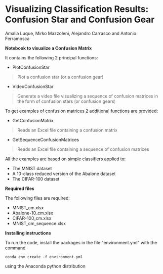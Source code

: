 # Visualizing Classification Results: Confusion Star and Confusion Gear
Amalia Luque, Mirko Mazzoleni, Alejandro Carrasco and Antonio Ferramosca


**Notebook to visualize a Confusion Matrix**

It contains the following 2 principal functions:
*   PlotConfusionStar
> Plot a confusion star (or a confusion gear)
*   VideoConfusionStar
> Generate a video file visualizing a sequence of confusion matrices in the form of confusion stars (or confusion gears)

To get examples of confusion matrices 2 additional functions are provided:
*   GetConfusionMatrix
> Reads an Excel file containing a confusion matrix
*   GetSequenceConfusionMatrices
> Reads an Excel file containing a sequence of confusion matrices


All the examples are based on simple classifiers applied to:
*   The MNIST dataset
*   A 10-class reduced version of the Abalone dataset
*   The CIFAR-100 dataset

**Required files**

The following files are required:
*   MNIST_cm.xlsx
*   Abalone-10_cm.xlsx
*   CIFAR-100_cm.xlsx
*   MNIST_cm_sequence.xlsx

**Installing instructions**

To run the code, install the packages in the file "environment.yml" with the command
```
conda env create -f environment.yml
```
using the Anaconda python distribution
